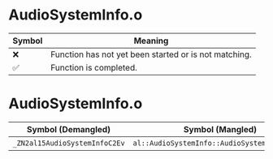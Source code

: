 # AudioSystemInfo.o
| Symbol | Meaning 
| ------------- | ------------- 
| :x: | Function has not yet been started or is not matching. 
| :white_check_mark: | Function is completed. 


# AudioSystemInfo.o
| Symbol (Demangled) | Symbol (Mangled) | Decompiled? |
| ------------- |  ------------- | ------------- |
| `_ZN2al15AudioSystemInfoC2Ev` | `al::AudioSystemInfo::AudioSystemInfo(void)` | :white_check_mark: |
